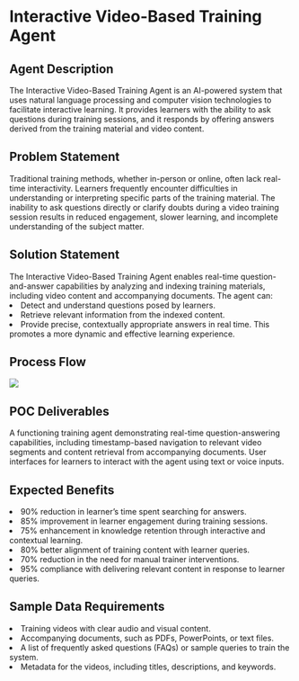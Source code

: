 <h1>Interactive Video-Based Training Agent</h1>
<h2>Agent Description</h2>
The Interactive Video-Based Training Agent is an AI-powered system that uses natural language processing and computer vision technologies to facilitate interactive learning. It provides learners with the ability to ask questions during training sessions, and it responds by offering answers derived from the training material and video content.
<h2>Problem Statement</h2>
Traditional training methods, whether in-person or online, often lack real-time interactivity. Learners frequently encounter difficulties in understanding or interpreting specific parts of the training material. The inability to ask questions directly or clarify doubts during a video training session results in reduced engagement, slower learning, and incomplete understanding of the subject matter.
<h2>Solution Statement</h2>
The Interactive Video-Based Training Agent enables real-time question-and-answer capabilities by analyzing and indexing training materials, including video content and accompanying documents. The agent can:
<li>Detect and understand questions posed by learners.</li>
<li>Retrieve relevant information from the indexed content.</li>
<li>Provide precise, contextually appropriate answers in real time. This promotes a more dynamic and effective learning experience.</li>
<h2>Process Flow</h2>
<img src="https://github.com/user-attachments/assets/4e26d22a-433a-4b36-b45c-6e462737a117" />
<h2>POC Deliverables</h2>
A functioning training agent demonstrating real-time question-answering capabilities, including timestamp-based navigation to relevant video segments and content retrieval from accompanying documents. User interfaces for learners to interact with the agent using text or voice inputs.
<h2>Expected Benefits</h2>
<li>90% reduction in learner’s time spent searching for answers.</li>
<li>85% improvement in learner engagement during training sessions.</li>
<li>75% enhancement in knowledge retention through interactive and contextual learning.</li>
<li>80% better alignment of training content with learner queries.</li>
<li>70% reduction in the need for manual trainer interventions.</li>
<li>95% compliance with delivering relevant content in response to learner queries.</li>
<h2>Sample Data Requirements</h2>
<li>Training videos with clear audio and visual content.</li>
<li>Accompanying documents, such as PDFs, PowerPoints, or text files.</li>
<li>A list of frequently asked questions (FAQs) or sample queries to train the system.</li>
<li>Metadata for the videos, including titles, descriptions, and keywords.</li>
